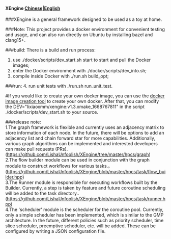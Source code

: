 #### XEngine [Chinese](https://github.com/LishaUnfoolish/XEngine/blob/master/README.md)|[English](https://github.com/LishaUnfoolish/XEngine/blob/master/README_en.md)
###XEngine is a general framework designed to be used as a toy at home.


###Note:
  This project provides a docker environment for convenient testing and usage, and can also run directly on Ubuntu by installing bazel and clang15+.

###build:
There is a build and run process:
1. use ./docker/scripts/dev_start.sh start to start and pull the Docker images;
2. enter the Docker environment with ./docker/scripts/dev_into.sh;
3. compile inside Docker with ./run.sh build_opt;

###run:
4. run unit tests with ./run.sh run_unit_test.

#If you would like to create your own docker image, you can use the [docker image creation tool](https://github.com/LishaUnfoolish/XEngine_docker_tools) to create your own docker. After that, you can modify the DEV="lixiaoxmm/xengine:v1.3.xmake_1668767811" in the script ./docker/scripts/dev_start.sh to your source.


###release note:<br>
1.The graph framework is flexible and currently uses an adjacency matrix to store information of each node. In the future, there will be options to add an adjacency list and chain forward star for more capabilities. Additionally, various graph algorithms can be implemented and interested developers can make pull requests (PRs).(https://github.com/LishaUnfoolish/XEngine/tree/master/hpcs/graph)<br>
2.The flow builder module can be used in conjunction with the graph module to construct workflows for various tasks.。(https://github.com/LishaUnfoolish/XEngine/blob/master/hpcs/task/flow_builder.hpp)<br>
3.The Runner module is responsible for executing workflows built by the Builder. Currently, a step is taken by feature and future coroutine scheduling will be added to the task directory..(https://github.com/LishaUnfoolish/XEngine/blob/master/hpcs/task/runner.hpp)<br>
4.The 'scheduler' module is the scheduler for the coroutine pool. Currently, only a simple scheduler has been implemented, which is similar to the GMP architecture. In the future, different policies such as priority scheduler, time slice scheduler, preemptive scheduler, etc. will be added. These can be configured by writing a JSON configuration file.<br>



